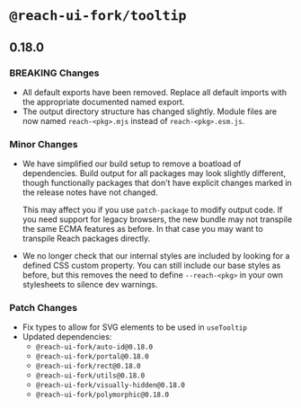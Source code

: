 # `@reach-ui-fork/tooltip`

## 0.18.0

### BREAKING Changes

- All default exports have been removed. Replace all default imports with the appropriate documented named export.
- The output directory structure has changed slightly. Module files are now named `reach-<pkg>.mjs` instead of `reach-<pkg>.esm.js`.

### Minor Changes

- We have simplified our build setup to remove a boatload of dependencies. Build output for all packages may look slightly different, though functionally packages that don't have explicit changes marked in the release notes have not changed.

  This may affect you if you use `patch-package` to modify output code. If you need support for legacy browsers, the new bundle may not transpile the same ECMA features as before. In that case you may want to transpile Reach packages directly.

- We no longer check that our internal styles are included by looking for a defined CSS custom property. You can still include our base styles as before, but this removes the need to define `--reach-<pkg>` in your own stylesheets to silence dev warnings.

### Patch Changes

- Fix types to allow for SVG elements to be used in `useTooltip`
- Updated dependencies:
  - `@reach-ui-fork/auto-id@0.18.0`
  - `@reach-ui-fork/portal@0.18.0`
  - `@reach-ui-fork/rect@0.18.0`
  - `@reach-ui-fork/utils@0.18.0`
  - `@reach-ui-fork/visually-hidden@0.18.0`
  - `@reach-ui-fork/polymorphic@0.18.0`
